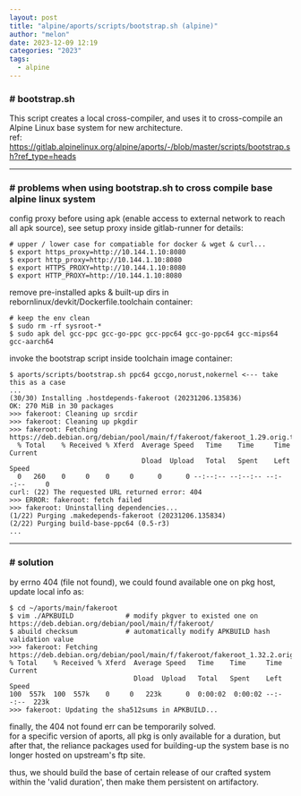 ```yaml
---
layout: post
title: "alpine/aports/scripts/bootstrap.sh (alpine)"
author: "melon"
date: 2023-12-09 12:19
categories: "2023"
tags:
  - alpine
---
```


### # bootstrap.sh
This script creates a local cross-compiler, and uses it to cross-compile an Alpine Linux base system for new architecture.  
ref: https://gitlab.alpinelinux.org/alpine/aports/-/blob/master/scripts/bootstrap.sh?ref_type=heads 

<hr>

### # problems when using bootstrap.sh to cross compile base alpine linux system
config proxy before using apk (enable access to external network to reach all apk source), 
see setup proxy inside gitlab-runner for details:
```text
# upper / lower case for compatiable for docker & wget & curl...
$ export https_proxy=http://10.144.1.10:8080
$ export http_proxy=http://10.144.1.10:8080
$ export HTTPS_PROXY=http://10.144.1.10:8080
$ export HTTP_PROXY=http://10.144.1.10:8080
```

remove pre-installed apks & built-up dirs in rebornlinux/devkit/Dockerfile.toolchain container:
```text
# keep the env clean
$ sudo rm -rf sysroot-*
$ sudo apk del gcc-ppc gcc-go-ppc gcc-ppc64 gcc-go-ppc64 gcc-mips64 gcc-aarch64
```
  
invoke the bootstrap script inside toolchain image container:
```text
$ aports/scripts/bootstrap.sh ppc64 gccgo,norust,nokernel <--- take this as a case
...
(30/30) Installing .hostdepends-fakeroot (20231206.135836)
OK: 270 MiB in 30 packages
>>> fakeroot: Cleaning up srcdir
>>> fakeroot: Cleaning up pkgdir
>>> fakeroot: Fetching https://deb.debian.org/debian/pool/main/f/fakeroot/fakeroot_1.29.orig.tar.gz
  % Total    % Received % Xferd  Average Speed   Time    Time     Time  Current
                                 Dload  Upload   Total   Spent    Left  Speed
  0   260    0     0    0     0      0      0 --:--:-- --:--:-- --:--:--     0
curl: (22) The requested URL returned error: 404
>>> ERROR: fakeroot: fetch failed
>>> fakeroot: Uninstalling dependencies...
(1/22) Purging .makedepends-fakeroot (20231206.135834)
(2/22) Purging build-base-ppc64 (0.5-r3)
...
```

<hr>

### # solution
by errno 404 (file not found), we could found available one on pkg host, update local info as:
```text
$ cd ~/aports/main/fakeroot
$ vim ./APKBUILD             # modify pkgver to existed one on https://deb.debian.org/debian/pool/main/f/fakeroot/
$ abuild checksum            # automatically modify APKBUILD hash validation value
>>> fakeroot: Fetching https://deb.debian.org/debian/pool/main/f/fakeroot/fakeroot_1.32.2.orig.tar.gz
% Total    % Received % Xferd  Average Speed   Time    Time     Time  Current
                               Dload  Upload   Total   Spent    Left  Speed
100  557k  100  557k    0     0   223k      0  0:00:02  0:00:02 --:--:--  223k
>>> fakeroot: Updating the sha512sums in APKBUILD...
```

finally, the 404 not found err can be temporarily solved.  
for a specific version of aports, all pkg is only available for a duration, but after that, the reliance packages used for building-up the system base is no longer hosted on upstream's ftp site.

thus, we should build the base of certain release of our crafted system within the 'valid duration', then make them persistent on artifactory.

